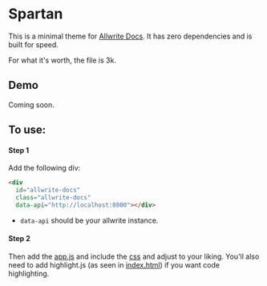 # Spartan

This is a minimal theme for [Allwrite Docs](https://github.com/LevInteractive/allwrite-docs/). It
has zero dependencies and is built for speed.

For what it's worth, the file is 3k.

## Demo

Coming soon.

## To use:


#### Step 1

Add the following div:

```html
<div
  id="allwrite-docs"
  class="allwrite-docs"
  data-api="http://localhost:8000"></div>
```

* `data-api` should be your allwrite instance.

#### Step 2

Then add the [app.js](app.js) and include the [css](style.css) and adjust to
your liking. You'll also need to add highlight.js (as seen in
[index.html](index.html)) if you want code highlighting.
